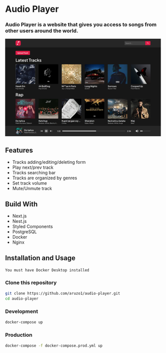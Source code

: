 # Audio Player

### Audio Player is a website that gives you access to songs from other users around the world.

![preview](./images/preview.png)

## Features
- Tracks adding/editing/deleting form
- Play next/prev track
- Tracks searching bar
- Tracks are organized by genres
- Set track volume
- Mute/Unmute track

## Build With

- Next.js
- Nest.js
- Styled Components
- PostgreSQL
- Docker
- Nginx

## Installation and Usage
`You must have Docker Desktop installed`

### Clone this repository

```bash
git clone https://github.com/aruzo1/audio-player.git
cd audio-player
```

### Development

```bash
docker-compose up
```

### Production

```bash
docker-compose -f docker-compose.prod.yml up
```
